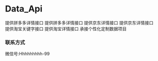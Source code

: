 # Data_Api
提供拼多多详情接口
提供拼多多详情接口
提供京东详情接口
提供京东详情接口
提供淘宝关键字接口
提供淘宝详情接口
承接个性化定制数据项目
### 联系方式
微信号:Hhhhhhhhh-99

